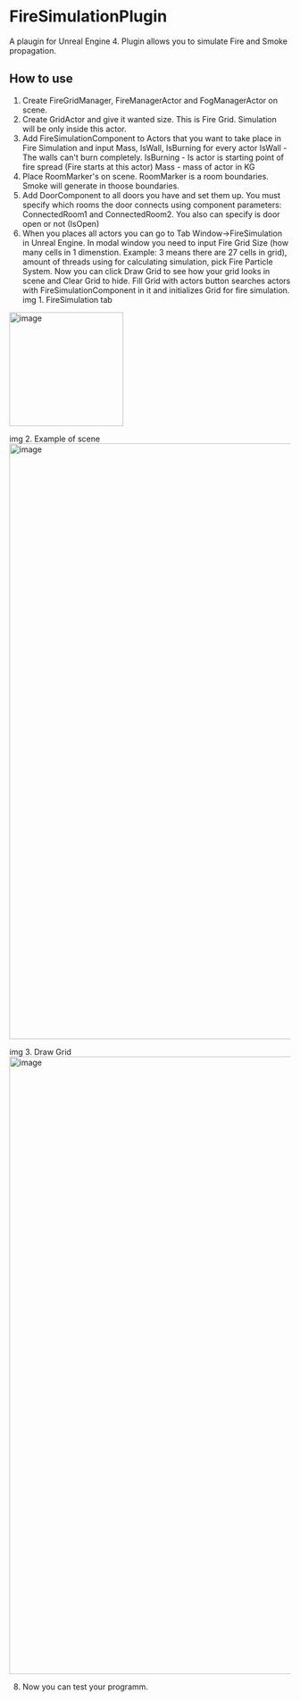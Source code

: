 # FireSimulationPlugin
A plaugin for Unreal Engine 4. Plugin allows you to simulate Fire and Smoke propagation.
## How to use
1) Create FireGridManager, FireManagerActor and FogManagerActor on scene.
2) Create GridActor and give it wanted size. This is Fire Grid. Simulation will be only inside this actor.
3) Add FireSimulationComponent to Actors that you want to take place in Fire Simulation and input Mass, IsWall, IsBurning for every actor
  IsWall - The walls can't burn completely.
  IsBurning - Is actor is starting point of fire spread (Fire starts at this actor)
  Mass - mass of actor in KG
4) Place RoomMarker's on scene. RoomMarker is a room boundaries. Smoke will generate in thoose boundaries.
5) Add DoorComponent to all doors you have and set them up. You must specify which rooms the door connects using component parameters: ConnectedRoom1 and ConnectedRoom2. You also can specify is door open or not (IsOpen)
6) When you places all actors you can go to Tab Window->FireSimulation in Unreal Engine. In modal window you need to input Fire Grid Size (how many cells in 1 dimenstion. Example: 3 means there are 27 cells in grid), amount of threads using for calculating simulation, pick Fire Particle System. Now you can click Draw Grid to see how your grid looks in scene and Clear Grid to hide. Fill Grid with actors button searches actors with FireSimulationComponent in it and initializes Grid for fire simulation.
img 1. FireSimulation tab
<img width="204" alt="image" src="https://github.com/XcenaX/FireSimulationPlugin/assets/40425017/a84d17e1-06b8-4e0d-a5d1-bf8a41e97420">

img 2. Example of scene
<img width="1067" alt="image" src="https://github.com/XcenaX/FireSimulationPlugin/assets/40425017/e6a49cdf-c6b0-4633-aec6-19c7f9ebd0f2">

img 3. Draw Grid
<img width="1106" alt="image" src="https://github.com/XcenaX/FireSimulationPlugin/assets/40425017/b4b00d21-40c7-4790-af71-35aa599f64bc">

8) Now you can test your programm.
